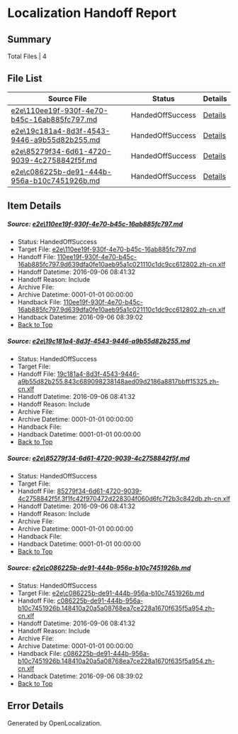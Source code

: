 # <a name='report-top'></a> Localization Handoff Report

## Summary
 Total Files | 4

## File List
 Source File | Status | Details 
 ----------- | ------ | ------- 
 [e2e\110ee19f-930f-4e70-b45c-16ab885fc797.md](https://github.com/OpenLocalizationTestOrg/ol-test0/blob/6bbe59e3137bda7925152250914f5dd084fd197b/e2e/110ee19f-930f-4e70-b45c-16ab885fc797.md) | HandedOffSuccess | [Details](#fc32d4053143637bb40ee4a284f16562ac8104fe1)
 [e2e\19c181a4-8d3f-4543-9446-a9b55d82b255.md](https://github.com/OpenLocalizationTestOrg/ol-test0/blob/38f67a944b7e29d37789d21a36152d4f355bbe82/e2e/19c181a4-8d3f-4543-9446-a9b55d82b255.md) | HandedOffSuccess | [Details](#7953a71107ead5ecd440a47c169738a2209bd1a12)
 [e2e\85279f34-6d61-4720-9039-4c2758842f5f.md](https://github.com/OpenLocalizationTestOrg/ol-test0/blob/cbd26fb1d3ac85ff8dd8cab540915fc2f2089d5c/e2e/85279f34-6d61-4720-9039-4c2758842f5f.md) | HandedOffSuccess | [Details](#918f963dfad4c30ff6c0cb146674228ea78f25f14)
 [e2e\c086225b-de91-444b-956a-b10c7451926b.md](https://github.com/OpenLocalizationTestOrg/ol-test0/blob/6bbe59e3137bda7925152250914f5dd084fd197b/e2e/c086225b-de91-444b-956a-b10c7451926b.md) | HandedOffSuccess | [Details](#89ae997d9d302c59b204b2a4a8fd7d57733e089c6)

## Item Details
##### <a name='fc32d4053143637bb40ee4a284f16562ac8104fe1'></a> Source: [e2e\110ee19f-930f-4e70-b45c-16ab885fc797.md](https://github.com/OpenLocalizationTestOrg/ol-test0/blob/6bbe59e3137bda7925152250914f5dd084fd197b/e2e/110ee19f-930f-4e70-b45c-16ab885fc797.md)
* Status: HandedOffSuccess
* Target File: [e2e\110ee19f-930f-4e70-b45c-16ab885fc797.md](https://github.com/OpenLocalizationTestOrg/ol-test0-zhcn/blob/fb1b8da66c2dbcb529beb079baf30fba003534c2/e2e/110ee19f-930f-4e70-b45c-16ab885fc797.md)
* Handoff File: [110ee19f-930f-4e70-b45c-16ab885fc797.9d639dfa0fe10aeb95a1c021110c1dc9cc612802.zh-cn.xlf](https://github.com/OpenLocalizationTestOrg/ol-test0-handoff/blob/1512f3ee3dc9ae3c777b8a6708b0c5de69f4e3be/ol-handoff/OpenLocalizationTestOrg/ol-test0-zhcn/ci/ht/110ee19f-930f-4e70-b45c-16ab885fc797.9d639dfa0fe10aeb95a1c021110c1dc9cc612802.zh-cn.xlf)
* Handoff Datetime: 2016-09-06 08:41:32
* Handoff Reason: Include
* Archive File: 
* Archive Datetime: 0001-01-01 00:00:00
* Handback File: [110ee19f-930f-4e70-b45c-16ab885fc797.9d639dfa0fe10aeb95a1c021110c1dc9cc612802.zh-cn.xlf](https://github.com/OpenLocalizationTestOrg/ol-test0-handback/blob/eb5d99f6dc8358c3847bfe5834afa8be552c3e4f/ol-handback/OpenLocalizationTestOrg/ol-test0-zhcn/ci/high/110ee19f-930f-4e70-b45c-16ab885fc797.9d639dfa0fe10aeb95a1c021110c1dc9cc612802.zh-cn.xlf)
* Handback Datetime: 2016-09-06 08:39:02
* [Back to Top](#report-top)

##### <a name='7953a71107ead5ecd440a47c169738a2209bd1a12'></a> Source: [e2e\19c181a4-8d3f-4543-9446-a9b55d82b255.md](https://github.com/OpenLocalizationTestOrg/ol-test0/blob/38f67a944b7e29d37789d21a36152d4f355bbe82/e2e/19c181a4-8d3f-4543-9446-a9b55d82b255.md)
* Status: HandedOffSuccess
* Target File: 
* Handoff File: [19c181a4-8d3f-4543-9446-a9b55d82b255.843c689098238148aed09d2186a8817bbff15325.zh-cn.xlf](https://github.com/OpenLocalizationTestOrg/ol-test0-handoff/blob/1512f3ee3dc9ae3c777b8a6708b0c5de69f4e3be/ol-handoff/OpenLocalizationTestOrg/ol-test0-zhcn/ci/ht/19c181a4-8d3f-4543-9446-a9b55d82b255.843c689098238148aed09d2186a8817bbff15325.zh-cn.xlf)
* Handoff Datetime: 2016-09-06 08:41:32
* Handoff Reason: Include
* Archive File: 
* Archive Datetime: 0001-01-01 00:00:00
* Handback File: 
* Handback Datetime: 0001-01-01 00:00:00
* [Back to Top](#report-top)

##### <a name='918f963dfad4c30ff6c0cb146674228ea78f25f14'></a> Source: [e2e\85279f34-6d61-4720-9039-4c2758842f5f.md](https://github.com/OpenLocalizationTestOrg/ol-test0/blob/cbd26fb1d3ac85ff8dd8cab540915fc2f2089d5c/e2e/85279f34-6d61-4720-9039-4c2758842f5f.md)
* Status: HandedOffSuccess
* Target File: 
* Handoff File: [85279f34-6d61-4720-9039-4c2758842f5f.3f1fc42f970472d228304f060d6fc7f2b3c842db.zh-cn.xlf](https://github.com/OpenLocalizationTestOrg/ol-test0-handoff/blob/1512f3ee3dc9ae3c777b8a6708b0c5de69f4e3be/ol-handoff/OpenLocalizationTestOrg/ol-test0-zhcn/ci/ht/85279f34-6d61-4720-9039-4c2758842f5f.3f1fc42f970472d228304f060d6fc7f2b3c842db.zh-cn.xlf)
* Handoff Datetime: 2016-09-06 08:41:32
* Handoff Reason: Include
* Archive File: 
* Archive Datetime: 0001-01-01 00:00:00
* Handback File: 
* Handback Datetime: 0001-01-01 00:00:00
* [Back to Top](#report-top)

##### <a name='89ae997d9d302c59b204b2a4a8fd7d57733e089c6'></a> Source: [e2e\c086225b-de91-444b-956a-b10c7451926b.md](https://github.com/OpenLocalizationTestOrg/ol-test0/blob/6bbe59e3137bda7925152250914f5dd084fd197b/e2e/c086225b-de91-444b-956a-b10c7451926b.md)
* Status: HandedOffSuccess
* Target File: [e2e\c086225b-de91-444b-956a-b10c7451926b.md](https://github.com/OpenLocalizationTestOrg/ol-test0-zhcn/blob/fb1b8da66c2dbcb529beb079baf30fba003534c2/e2e/c086225b-de91-444b-956a-b10c7451926b.md)
* Handoff File: [c086225b-de91-444b-956a-b10c7451926b.148410a20a5a08768ea7ce228a1670f635f5a954.zh-cn.xlf](https://github.com/OpenLocalizationTestOrg/ol-test0-handoff/blob/1512f3ee3dc9ae3c777b8a6708b0c5de69f4e3be/ol-handoff/OpenLocalizationTestOrg/ol-test0-zhcn/ci/ht/c086225b-de91-444b-956a-b10c7451926b.148410a20a5a08768ea7ce228a1670f635f5a954.zh-cn.xlf)
* Handoff Datetime: 2016-09-06 08:41:32
* Handoff Reason: Include
* Archive File: 
* Archive Datetime: 0001-01-01 00:00:00
* Handback File: [c086225b-de91-444b-956a-b10c7451926b.148410a20a5a08768ea7ce228a1670f635f5a954.zh-cn.xlf](https://github.com/OpenLocalizationTestOrg/ol-test0-handback/blob/eb5d99f6dc8358c3847bfe5834afa8be552c3e4f/ol-handback/OpenLocalizationTestOrg/ol-test0-zhcn/ci/high/c086225b-de91-444b-956a-b10c7451926b.148410a20a5a08768ea7ce228a1670f635f5a954.zh-cn.xlf)
* Handback Datetime: 2016-09-06 08:39:02
* [Back to Top](#report-top)


## Error Details

Generated by OpenLocalization.
